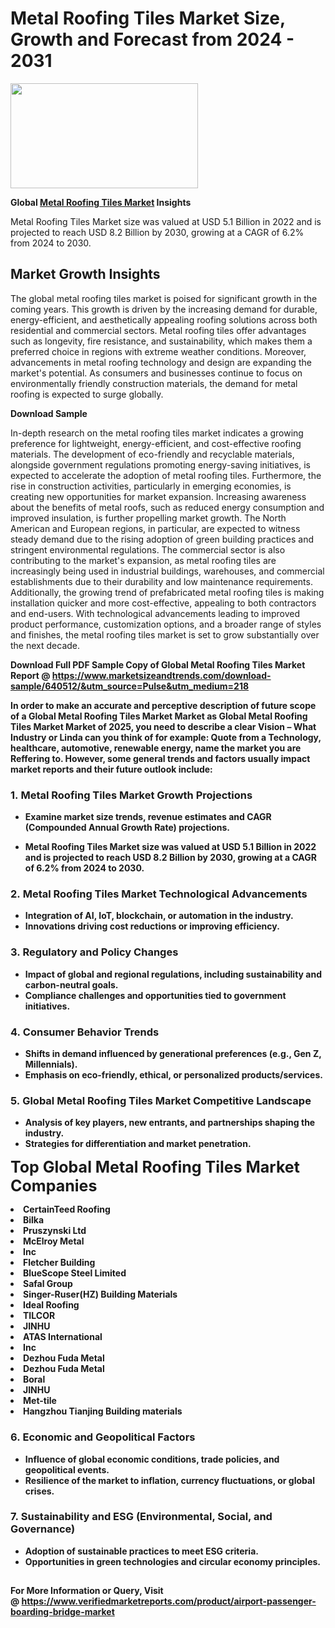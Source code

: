 <H1>Metal Roofing Tiles Market Size, Growth and Forecast from 2024 - 2031</H1><img class="aligncenter size-medium wp-image-584254" src="https://thirdeyenews.in/wp-content/uploads/2024/09/Global-Market-Research-300x168.jpeg" alt="" width="300" height="168" /><p><strong>Global&nbsp;<a href="https://www.marketsizeandtrends.com/download-sample/640512/&amp;utm_source=Pulse&amp;utm_medium=218">Metal Roofing Tiles Market</a> Insights</strong></p><p>Metal Roofing Tiles Market size was valued at USD 5.1 Billion in 2022 and is projected to reach USD 8.2 Billion by 2030, growing at a CAGR of 6.2% from 2024 to 2030.</p><p><h2>Market Growth Insights</h2> <p>The global metal roofing tiles market is poised for significant growth in the coming years. This growth is driven by the increasing demand for durable, energy-efficient, and aesthetically appealing roofing solutions across both residential and commercial sectors. Metal roofing tiles offer advantages such as longevity, fire resistance, and sustainability, which makes them a preferred choice in regions with extreme weather conditions. Moreover, advancements in metal roofing technology and design are expanding the market's potential. As consumers and businesses continue to focus on environmentally friendly construction materials, the demand for metal roofing is expected to surge globally.</p> <p><strong>Download Sample</strong></p> <p>In-depth research on the metal roofing tiles market indicates a growing preference for lightweight, energy-efficient, and cost-effective roofing materials. The development of eco-friendly and recyclable materials, alongside government regulations promoting energy-saving initiatives, is expected to accelerate the adoption of metal roofing tiles. Furthermore, the rise in construction activities, particularly in emerging economies, is creating new opportunities for market expansion. Increasing awareness about the benefits of metal roofs, such as reduced energy consumption and improved insulation, is further propelling market growth. The North American and European regions, in particular, are expected to witness steady demand due to the rising adoption of green building practices and stringent environmental regulations. The commercial sector is also contributing to the market's expansion, as metal roofing tiles are increasingly being used in industrial buildings, warehouses, and commercial establishments due to their durability and low maintenance requirements. Additionally, the growing trend of prefabricated metal roofing tiles is making installation quicker and more cost-effective, appealing to both contractors and end-users. With technological advancements leading to improved product performance, customization options, and a broader range of styles and finishes, the metal roofing tiles market is set to grow substantially over the next decade. <p><strong></p><p><span class=""><strong>Download Full PDF Sample Copy of Global Metal Roofing Tiles Market Report</strong> @ <a href="https://www.marketsizeandtrends.com/download-sample/640512/&amp;utm_source=Pulse&amp;utm_medium=218" target="_blank">https://www.marketsizeandtrends.com/download-sample/640512/&amp;utm_source=Pulse&amp;utm_medium=218</a></span></p><p>In order to make an accurate and perceptive description of future scope of a Global&nbsp;Metal Roofing Tiles Market Market as Global&nbsp;Metal Roofing Tiles Market Market of 2025, you need to describe a clear Vision &ndash; What Industry or Linda can you think of for example: Quote from a Technology, healthcare, automotive, renewable energy, name the market you are Reffering to. However, some general trends and factors usually impact market reports and their future outlook include:</p><h3>1.&nbsp;<strong>Metal Roofing Tiles Market Growth Projections</strong></h3><ul><li>Examine market size trends, revenue estimates and CAGR (Compounded Annual Growth Rate) projections.</li><li><p>Metal Roofing Tiles Market size was valued at USD 5.1 Billion in 2022 and is projected to reach USD 8.2 Billion by 2030, growing at a CAGR of 6.2% from 2024 to 2030.</p></li></ul><h3>2.&nbsp;<strong>Metal Roofing Tiles Market Technological Advancements</strong></h3><ul><li>Integration of AI, IoT, blockchain, or automation in the industry.</li><li>Innovations driving cost reductions or improving efficiency.</li></ul><h3>3.&nbsp;<strong>Regulatory and Policy Changes</strong></h3><ul><li>Impact of global and regional regulations, including sustainability and carbon-neutral goals.</li><li>Compliance challenges and opportunities tied to government initiatives.</li></ul><h3>4.&nbsp;<strong>Consumer Behavior Trends</strong></h3><ul><li>Shifts in demand influenced by generational preferences (e.g., Gen Z, Millennials).</li><li>Emphasis on eco-friendly, ethical, or personalized products/services.</li></ul><h3>5.&nbsp;<strong>Global Metal Roofing Tiles Market Competitive Landscape</strong></h3><ul><li>Analysis of key players, new entrants, and partnerships shaping the industry.</li><li>Strategies for differentiation and market penetration.</li></ul><p data-pm-slice="1 1 []"><span style="color: inherit; font-family: inherit; font-size: 25px;">Top Global Metal Roofing Tiles Market Companies</span></p><div class="" data-test-id=""><p><li>CertainTeed Roofing</li><li> Bilka</li><li> Pruszynski Ltd</li><li> McElroy Metal</li><li> Inc</li><li> Fletcher Building</li><li> BlueScope Steel Limited</li><li> Safal Group</li><li> Singer-Ruser(HZ) Building Materials</li><li> Ideal Roofing</li><li> TILCOR</li><li> JINHU</li><li> ATAS International</li><li> Inc</li><li> Dezhou Fuda Metal</li><li> Dezhou Fuda Metal</li><li> Boral</li><li> JINHU</li><li> Met-tile</li><li> Hangzhou Tianjing Building materials</li></p></div><h3>6.&nbsp;<strong>Economic and Geopolitical Factors</strong></h3><ul><li>Influence of global economic conditions, trade policies, and geopolitical events.</li><li>Resilience of the market to inflation, currency fluctuations, or global crises.</li></ul><h3>7.&nbsp;<strong>Sustainability and ESG (Environmental, Social, and Governance)</strong></h3><ul><li>Adoption of sustainable practices to meet ESG criteria.</li><li>Opportunities in green technologies and circular economy principles.</li></ul><h2><strong style="font-size: 14px;">For More Information or Query, Visit @&nbsp;</strong><a style="background-color: #ffffff; font-size: 14px;" href="https://www.marketsizeandtrends.com/report/metal-roofing-tiles-market/" target="_blank">https://www.verifiedmarketreports.com/product/airport-passenger-boarding-bridge-market</a></h2>
